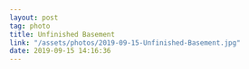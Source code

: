 ```yaml
---
layout: post
tag: photo
title: Unfinished Basement
link: "/assets/photos/2019-09-15-Unfinished-Basement.jpg"
date: 2019-09-15 14:16:36
---
```

